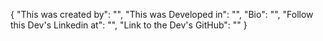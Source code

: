 {
    "This was created by": "",
    "This was Developed in": "",
    "Bio": "",
    "Follow this Dev's Linkedin at": "",
    "Link to the Dev's GitHub": ""
}